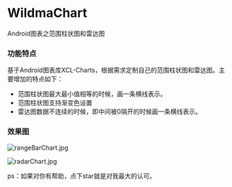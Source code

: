# WildmaChart
Android图表之范围柱状图和雷达图

### 功能特点
基于Android图表库XCL-Charts，根据需求定制自己的范围柱状图和雷达图。主要增加的特点如下：
- 范围柱状图最大最小值相等的时候，画一条横线表示。
- 范围柱状图支持渐变色设置
- 雷达图数据不连续的时候，即中间被0隔开的时候画一条横线表示。

### 效果图
![rangeBarChart.jpg](https://github.com/wildma/WildmaChart/blob/master/screenshots/rangeBarChart.jpg)

![radarChart.jpg](https://github.com/wildma/WildmaChart/blob/master/screenshots/radarChart.jpg)

ps：如果对你有帮助，点下star就是对我最大的认可。
